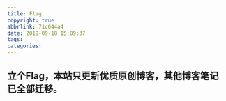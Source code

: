 ```yaml
---
title: Flag
copyright: true
abbrlink: 71c644a4
date: 2019-09-18 15:09:37
tags:
categories:
---
```

## 立个Flag，本站只更新优质原创博客，其他博客笔记已全部迁移。